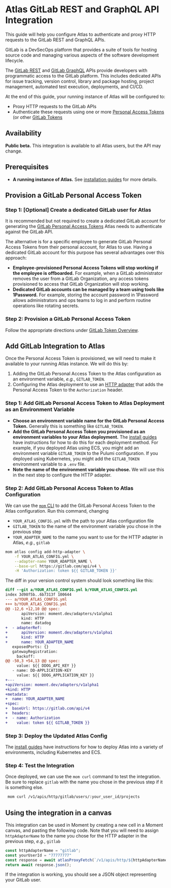 # Atlas GitLab REST and GraphQL API Integration

This guide will help you configure Atlas to authenticate and proxy HTTP requests to the GitLab REST and GraphQL APIs.

GitLab is a DevSecOps platform that provides a suite of tools for hosting source code and managing various aspects of the software development lifecycle.

The [GitLab REST][gl-rest-api] and [GitLab GraphQL][gl-gql-api] APIs provide developers with programmatic access to the GitLab platform.
This includes dedicated APIs for issue tracking, version control, library and package hosting, project management, automated test execution, deployments, and CI/CD.

At the end of this guide, your running instance of Atlas will be configured to:

-   Proxy HTTP requests to the GitLab APIs
-   Authenticate these requests using one or more [Personal Access Tokens][personal-access-tokens] (or other [GitLab Tokens][gitlab-token-overview]

## Availability

**Public beta.** This integration is available to all Atlas users, but the API may change.

## Prerequisites

-   **A running instance of Atlas.** See [installation guides][install-guides] for more details.

## Provision a GitLab Personal Access Token

### Step 1: [Optional] Create a dedicated GitLab user for Atlas

It is recommended but not required to create a dedicated GitLab account for generating the [GitLab Personal Access Tokens][personal-access-tokens] Atlas needs to authenticate against the GitLab API.

The alternative is for a specific employee to generate GitLab Personal Access Tokens from their personal account, for Atlas to use.
Having a dedicated GitLab account for this purpose has several advantages over this approach:

-   **Employee-provisioned Personal Access Tokens will stop working if the employee is offboarded.**
    For example, when a GitLab administrator removes the user from a GitLab Organization, any access tokens provisioned to access that GitLab Organization will stop working.
-   **Dedicated GitLab accounts can be managed by a team using tools like 1Password.**
    For example, storing the account password in 1Password allows administrators and ops teams to log in and perform routine operations like rotating secrets.

### Step 2: Provision a GitLab Personal Access Token

Follow the appropriate directions under [GitLab Token Overview][gitlab-token-overview].

## Add GitLab Integration to Atlas

Once the Personal Access Token is provisioned, we will need to make it available to your running Atlas instance.
We will do this by:

1. Adding the GitLab Personal Access Token to the Atlas configuration as an environment variable, _e.g._, `GITLAB_TOKEN`.
1. Configuring the Atlas deployment to use an [HTTP adapter][http-adapter] that adds the Personal Access Token to the `Authorization` header.

### Step 1: Add GitLab Personal Access Token to Atlas Deployment as an Environment Variable

-   **Choose an environment variable name for the GitLab Personal Access Token.** Generally this is something like `GITLAB_TOKEN`.
-   **Add the GitLab Personal Access Token you provisioned as an environment variables to your Atlas deployment.**
    The [install guides][install-guides] have instructions for how to do this for each deployment method.
    For example, if you deployed Atlas using ECS, you might add an environment variable `GITLAB_TOKEN` to the Pulumi configuration.
    If you deployed using Kubernetes, you might add the `GITLAB_TOKEN` environment variable to a `.env` file.
-   **Note the name of the environment variable you chose.** We will use this in the next step to configure the HTTP adapter.

### Step 2: Add GitLab Personal Access Token to Atlas Configuration

We can use the [`mom` CLI][mom] to add the GitLab Personal Access Token to the Atlas configuration.
Run this command, changing

-   `YOUR_ATLAS_CONFIG.yml` with the path to your Atlas configuration file
-   `GITLAB_TOKEN` to the name of the environment variable you chose in the previous step
-   `YOUR_ADAPTER_NAME` to the name you want to use for the HTTP adapter in Atlas, _e.g._, `gitlab`

```sh
mom atlas config add-http-adapter \
    -f YOUR_ATLAS_CONFIG.yml \
    --adapter-name YOUR_ADAPTER_NAME \
    --base-url https://gitlab.com/api/v4 \
    -H 'Authorization: token ${{ GITLAB_TOKEN }}'
```

The diff in your version control system should look something like this:

```diff
diff --git a/YOUR_ATLAS_CONFIG.yml b/YOUR_ATLAS_CONFIG.yml
index 3d98f5b..6b7313f 100644
--- a/YOUR_ATLAS_CONFIG.yml
+++ b/YOUR_ATLAS_CONFIG.yml
@@ -12,6 +12,10 @@ spec:
       apiVersion: moment.dev/adapters/v1alpha1
       kind: HTTP
       name: datadog
+  - adapterRef:
+      apiVersion: moment.dev/adapters/v1alpha1
+      kind: HTTP
+      name: YOUR_ADAPTER_NAME
   exposedPorts: {}
   gatewayRegistration:
     backoff:
@@ -50,3 +54,13 @@ spec:
     value: ${{ DDOG_API_KEY }}
   - name: DD-APPLICATION-KEY
     value: ${{ DDOG_APPLICATION_KEY }}
+---
+apiVersion: moment.dev/adapters/v1alpha1
+kind: HTTP
+metadata:
+  name: YOUR_ADAPTER_NAME
+spec:
+  baseUrl: https://gitlab.com/api/v4
+  headers:
+  - name: Authorization
+    value: token ${{ GITLAB_TOKEN }}
```

### Step 3: Deploy the Updated Atlas Config

The [install guides][install-guides] have instructions for how to deploy Atlas into a variety of environments, including Kubernetes and ECS.

### Step 4: Test the Integration

Once deployed, we can use the `mom curl` command to test the integration.
Be sure to replace `gitlab` with the name you chose in the previous step if it is something else.

```sh
 mom curl /v1/apis/http/gitlab/users/:your_user_id/projects
 ```

## Using the integration in a canvas

This integration can be used in Moment by creating a new cell in a Moment canvas, and pasting the following code.
Note that you will need to assign `httpAdapterName` to the name you chose for the HTTP adapter in the previous step, _e.g._, `gitlab` 

```typescript
const httpAdapterName = "gitlab";
const yourUserId = "77777777"
const response = await atlasProxyFetch(`/v1/apis/http/${httpAdapterName}/users/${yourUserId}/projects`);
return await response.json();
```

If the integration is working, you should see a JSON object representing your GitLab user.

[gl-rest-api]: https://docs.gitlab.com/ee/api/rest/
[gl-gql-api]: https://docs.gitlab.com/ee/api/graphql/
[http-adapter]: /atlas-docs/integrations/http-and-rest-apis.md
[mom]: /atlas-docs/Installations/mom-cli-reference.md
[install-guides]: /atlas-docs/Installations/
[personal-access-tokens]: https://docs.gitlab.com/ee/user/profile/personal_access_tokens.html
[gitlab-token-overview]: https://docs.gitlab.com/ee/security/token_overview.html